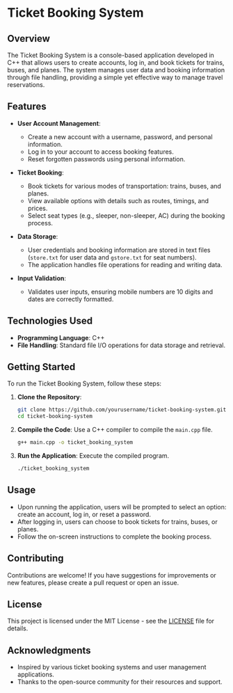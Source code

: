 # Ticket Booking System

## Overview
The Ticket Booking System is a console-based application developed in C++ that allows users to create accounts, log in, and book tickets for trains, buses, and planes. The system manages user data and booking information through file handling, providing a simple yet effective way to manage travel reservations.

## Features
- **User Account Management**: 
  - Create a new account with a username, password, and personal information.
  - Log in to your account to access booking features.
  - Reset forgotten passwords using personal information.

- **Ticket Booking**:
  - Book tickets for various modes of transportation: trains, buses, and planes.
  - View available options with details such as routes, timings, and prices.
  - Select seat types (e.g., sleeper, non-sleeper, AC) during the booking process.

- **Data Storage**:
  - User credentials and booking information are stored in text files (`store.txt` for user data and `gstore.txt` for seat numbers).
  - The application handles file operations for reading and writing data.

- **Input Validation**:
  - Validates user inputs, ensuring mobile numbers are 10 digits and dates are correctly formatted.

## Technologies Used
- **Programming Language**: C++
- **File Handling**: Standard file I/O operations for data storage and retrieval.

## Getting Started
To run the Ticket Booking System, follow these steps:

1. **Clone the Repository**:
   ```bash
   git clone https://github.com/yourusername/ticket-booking-system.git
   cd ticket-booking-system
   ```

2. **Compile the Code**:
   Use a C++ compiler to compile the `main.cpp` file.
   ```bash
   g++ main.cpp -o ticket_booking_system
   ```

3. **Run the Application**:
   Execute the compiled program.
   ```bash
   ./ticket_booking_system
   ```

## Usage
- Upon running the application, users will be prompted to select an option: create an account, log in, or reset a password.
- After logging in, users can choose to book tickets for trains, buses, or planes.
- Follow the on-screen instructions to complete the booking process.

## Contributing
Contributions are welcome! If you have suggestions for improvements or new features, please create a pull request or open an issue.

## License
This project is licensed under the MIT License - see the [LICENSE](LICENSE) file for details.

## Acknowledgments
- Inspired by various ticket booking systems and user management applications.
- Thanks to the open-source community for their resources and support.
